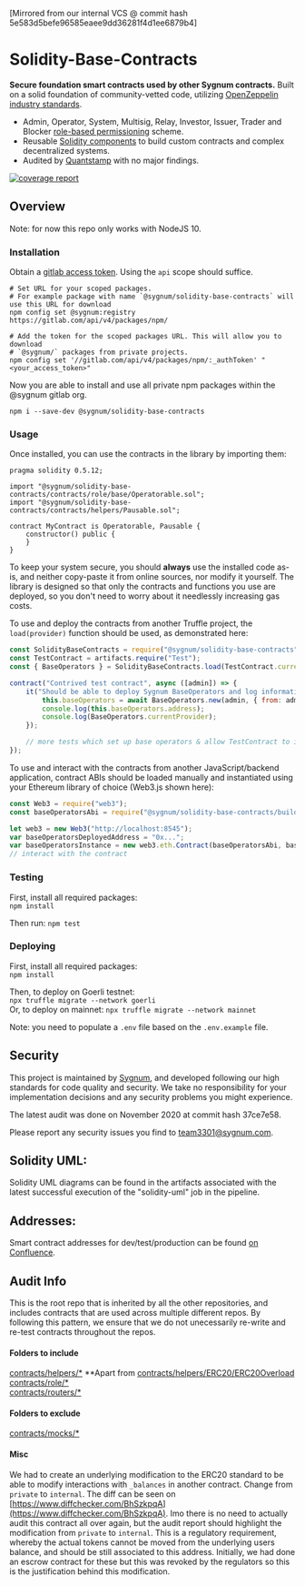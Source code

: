 [Mirrored from our internal VCS @ commit hash 5e583d5befe96585eaee9dd36281f4d1ee6879b4]
# Solidity-Base-Contracts

**Secure foundation smart contracts used by other Sygnum contracts.** Built on a solid foundation of community-vetted code, utilizing [OpenZeppelin industry standards](https://github.com/OpenZeppelin/openzeppelin-contracts).

 * Admin, Operator, System, Multisig, Relay, Investor, Issuer, Trader and Blocker [role-based permissioning](contracts/role) scheme.
 * Reusable [Solidity components](contracts/helpers) to build custom contracts and complex decentralized systems.
 * Audited by [Quantstamp](https://quantstamp.com/) with no major findings.

[![coverage report](https://gitlab.com/sygnum/blockchain-engineering/ethereum/solidity-base-contracts/badges/master/coverage.svg)](https://gitlab.com/sygnum/blockchain-engineering/ethereum/solidity-base-contracts/-/commits/master)

## Overview

Note: for now this repo only works with NodeJS 10.

### Installation

Obtain a [gitlab access token](https://docs.gitlab.com/ee/user/profile/personal_access_tokens.html). Using the `api` scope should suffice.

```console
# Set URL for your scoped packages.
# For example package with name `@sygnum/solidity-base-contracts` will use this URL for download
npm config set @sygnum:registry https://gitlab.com/api/v4/packages/npm/

# Add the token for the scoped packages URL. This will allow you to download
# `@sygnum/` packages from private projects.
npm config set '//gitlab.com/api/v4/packages/npm/:_authToken' "<your_access_token>"
```

Now you are able to install and use all private npm packages within the @sygnum gitlab org. 
```console
npm i --save-dev @sygnum/solidity-base-contracts
```


### Usage

Once installed, you can use the contracts in the library by importing them:

```solidity
pragma solidity 0.5.12;

import "@sygnum/solidity-base-contracts/contracts/role/base/Operatorable.sol";
import "@sygnum/solidity-base-contracts/contracts/helpers/Pausable.sol";

contract MyContract is Operatorable, Pausable {
    constructor() public {
    }
}
```

To keep your system secure, you should **always** use the installed code as-is, and neither copy-paste it from online sources, nor modify it yourself. The library is designed so that only the contracts and functions you use are deployed, so you don't need to worry about it needlessly increasing gas costs.

To use and deploy the contracts from another Truffle project, the `load(provider)` function should be used, as demonstrated here:

```javascript
const SolidityBaseContracts = require("@sygnum/solidity-base-contracts");
const TestContract = artifacts.require("Test");
const { BaseOperators } = SolidityBaseContracts.load(TestContract.currentProvider);

contract("Contrived test contract", async ([admin]) => {
    it("Should be able to deploy Sygnum BaseOperators and log information about it", async () => {
        this.baseOperators = await BaseOperators.new(admin, { from: admin });
        console.log(this.baseOperators.address);
        console.log(BaseOperators.currentProvider);
    });

    // more tests which set up base operators & allow TestContract to interact with it.
});
```

To use and interact with the contracts from another JavaScript/backend application, contract ABIs should be loaded manually and instantiated using your Ethereum library of choice (Web3.js shown here):

```javascript
const Web3 = require("web3");
const baseOperatorsAbi = require("@sygnum/solidity-base-contracts/build/contracts/BaseOperators.json").abi;

let web3 = new Web3("http://localhost:8545");
var baseOperatorsDeployedAddress = "0x...";
var baseOperatorsInstance = new web3.eth.Contract(baseOperatorsAbi, baseOperatorsDeployedAddress);
// interact with the contract
```

### Testing

First, install all required packages:  
`npm install`  

Then run:
`npm test`

### Deploying

First, install all required packages:  
`npm install`  

Then, to deploy on Goerli testnet:  
`npx truffle migrate --network goerli`  
Or, to deploy on mainnet: 
`npx truffle migrate --network mainnet`  

Note: you need to populate a `.env` file based on the `.env.example` file.

## Security

This project is maintained by [Sygnum](https://www.sygnum.com/), and developed following our high standards for code quality and security. We take no responsibility for your implementation decisions and any security problems you might experience.

The latest audit was done on November 2020 at commit hash 37ce7e58.

Please report any security issues you find to team3301@sygnum.com.

## Solidity UML:

Solidity UML diagrams can be found in the artifacts associated with the latest successful execution of the "solidity-uml" job in the pipeline.

## Addresses:

Smart contract addresses for dev/test/production can be found [on Confluence](https://sygnum.atlassian.net/wiki/spaces/BR/pages/500563997/Tokenization+Smart+Contracts).

## Audit Info
This is the root repo that is inherited by all the other repositories, and includes contracts that are used across multiple different repos. By following this pattern, we ensure that we do not unecessarily re-write and re-test contracts throughout the repos.

#### Folders to include
[contracts/helpers/*](https://gitlab.com/sygnum/blockchain-engineering/ethereum/solidity-base-contracts/develop/contracts/helpers/)  **Apart from [contracts/helpers/ERC20/ERC20Overload](https://gitlab.com/sygnum/blockchain-engineering/ethereum/solidity-base-contracts/develop/contracts/helpers/ERC20/ERC20Overload)
[contracts/role/*](https://gitlab.com/sygnum/blockchain-engineering/ethereum/solidity-base-contracts/develop/contracts/role/)  
[contracts/routers/*](https://gitlab.com/sygnum/blockchain-engineering/ethereum/solidity-base-contracts/develop/contracts/routers/)  

#### Folders to exclude
[contracts/mocks/*](https://gitlab.com/sygnum/blockchain-engineering/ethereum/solidity-base-contracts/develop/contracts/mocks/) 


#### Misc
We had to create an underlying modification to the ERC20 standard to be able to modify interactions with `_balances` in another contract.  Change from `private` to `internal`.  The diff can be seen on [https://www.diffchecker.com/BhSzkpqA](https://www.diffchecker.com/BhSzkpqA).  Imo there is no need to actually audit this contract all over again, but the audit report should highlight the modification from `private` to `internal`.  This is a regulatory requirement, whereby the actual tokens cannot be moved from the underlying users balance, and should be still associated to this address.  Initially, we had done an escrow contract for these but this was revoked by the regulators so this is the justification behind this modification.

